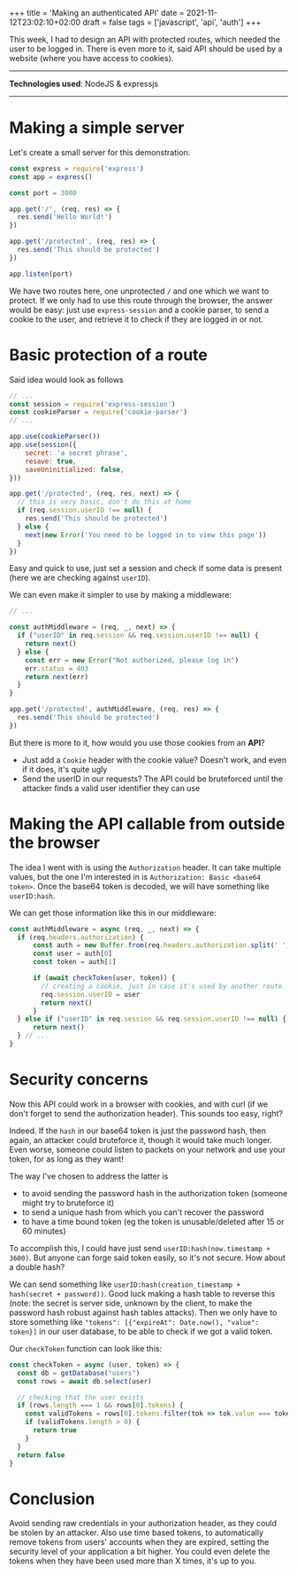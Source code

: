 +++
title = 'Making an authenticated API'
date = 2021-11-12T23:02:10+02:00
draft = false
tags = ['javascript', 'api', 'auth']
+++

This week, I had to design an API with protected routes, which needed the user to be logged in. There is even more to it, said API should be used by a website (where you have access to cookies).

----

**Technologies used**: NodeJS & expressjs

----

# Making a simple server

Let's create a small server for this demonstration:

```javascript
const express = require('express')
const app = express()

const port = 3000

app.get('/', (req, res) => {
  res.send('Hello World!')
})

app.get('/protected', (req, res) => {
  res.send('This should be protected')
})

app.listen(port)
```

We have two routes here, one unprotected `/` and one which we want to protect. If we only had to use this route through the browser, the answer would be easy: just use `express-session` and a cookie parser, to send a cookie to the user, and retrieve it to check if they are logged in or not.

# Basic protection of a route

Said idea would look as follows
```javascript
// ...
const session = require('express-session')
const cookieParser = require('cookie-parser')
// ...

app.use(cookieParser())
app.use(session({
    secret: 'a secret phrase',
    resave: true,
    saveUninitialized: false,
}))

app.get('/protected', (req, res, next) => {
  // this is very basic, don't do this at home
  if (req.session.userID !== null) {
    res.send('This should be protected')
  } else {
    next(new Error('You need to be logged in to view this page'))
  }
})
```

Easy and quick to use, just set a session and check if some data is present (here we are checking against `userID`).

We can even make it simpler to use by making a middleware:
```javascript
// ...

const authMiddleware = (req, _, next) => {
  if ("userID" in req.session && req.session.userID !== null) {
    return next()
  } else {
    const err = new Error("Not authorized, please log in")
    err.status = 403
    return next(err)
  }
}

app.get('/protected', authMiddleware, (req, res) => {
  res.send('This should be protected')
})
```

But there is more to it, how would you use those cookies from an **API**?
* Just add a `Cookie` header with the cookie value? Doesn't work, and even if it does, it's quite ugly
* Send the userID in our requests? The API could be bruteforced until the attacker finds a valid user identifier they can use

# Making the API callable from outside the browser

The idea I went with is using the `Authorization` header. It can take multiple values, but the one I'm interested in is `Authorization: Basic <base64 token>`. Once the base64 token is decoded, we will have something like `userID:hash`.

We can get those information like this in our middleware:
```javascript
const authMiddleware = async (req, _, next) => {
  if (req.headers.authorization) {
      const auth = new Buffer.from(req.headers.authorization.split(' ')[1], 'base64').toString().split(':')
      const user = auth[0]
      const token = auth[1]

      if (await checkToken(user, token)) {
        // creating a cookie, just in case it's used by another route
        req.session.userID = user
        return next()
      }
  } else if ("userID" in req.session && req.session.userID !== null) {
      return next()
  } // ...
}
```

# Security concerns

Now this API could work in a browser with cookies, and with curl (if we don't forget to send the authorization header). This sounds too easy, right?

Indeed. If the `hash` in our base64 token is just the password hash, then again, an attacker could bruteforce it, though it would take much longer. Even worse, someone could listen to packets on your network and use your token, for as long as they want!

The way I've chosen to address the latter is
* to avoid sending the password hash in the authorization token (someone might try to bruteforce it)
* to send a unique hash from which you can't recover the password
* to have a time bound token (eg the token is unusable/deleted after 15 or 60 minutes)

To accomplish this, I could have just send `userID:hash(now.timestamp + 3600)`. But anyone can forge said token easily, so it's not secure. How about a double hash?

We can send something like `userID:hash(creation_timestamp + hash(secret + password))`. Good luck making a hash table to reverse this (note: the secret is server side, unknown by the client, to make the password hash robust against hash tables attacks). Then we only have to store something like `"tokens": [{"expireAt": Date.now(), "value": token}]` in our user database, to be able to check if we got a valid token.

Our `checkToken` function can look like this:
```javascript
const checkToken = async (user, token) => {
  const db = getDatabase("users")
  const rows = await db.select(user)

  // checking that the user exists
  if (rows.length === 1 && rows[0].tokens) {
    const validTokens = rows[0].tokens.filter(tok => tok.value === token && tok.expireAt > Date.now())
    if (validTokens.length > 0) {
      return true
    }
  }
  return false
}
```

# Conclusion

Avoid sending raw credentials in your authorization header, as they could be stolen by an attacker. Also use time based tokens, to automatically remove tokens from users' accounts when they are expired, setting the security level of your application a bit higher. You could even delete the tokens when they have been used more than X times, it's up to you.

